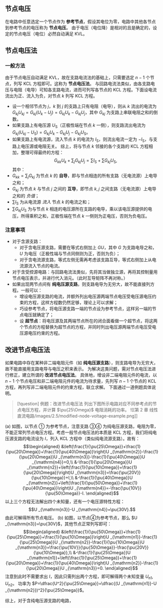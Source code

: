 ## 节点电压
在电路中任意选定一个节点作为 **参考节点**，假设其电位为零，电路中其他各节点到参考节点的电压称为 **节点电压**。
由于电压（电位降）是相对的且是确定的，设定的节点电压（电位）必然自动满足 KVL。
## 节点电压法
### 一般方法
由于节点电压自动满足 KVL，故在支路电流法的基础上，只需要选定 $n-1$ 个节点，列写 KCL 方程即可。这称为 **节点电压法**。
与回路电流法类似，由各支路电压与电阻（电导）可知各支路电流，进而可列写各节点的 KCL 方程。下面设电流流出为正、流入为负，对节点 $k$ 列写 KCL 方程。
- 设一个相邻节点为 $j$，$k$ 到 $j$ 的支路上只有电阻（电导），则从 $k$ 流出的电流为 $G_{kj}U_{kj}=G_{kj}(U_k-U_j)=G_{kj}U_k-G_{kj}U_j$，其中 $G_{kj}$ 为支路上串联电阻之和的倒数。
- 如果支路上有电压源 $U_{\mathrm S}$（正极性端在节点 $k$ 一侧），则支路流出电流为 $G_{kj}(U_{kj}-U_{\mathrm S})=G_{kj}U_k-G_{kj}U_j-G_{kj}U_{\mathrm S}$。
- 如果支路上有电流源，流入节点 $k$ 的电流为 $I_{\mathrm S}$，则流出电流一定为 $-I_{\mathrm S}$，与支路上电压源或电阻无关。
综上，将与节点 $k$ 邻接的各个支路的 KCL 方程相加，整理可得最终的方程：$$G_{kk}U_k+\sum_jG_{kj}U_j=\sum I _{\mathrm{S}}+\sum G_{kj}U _{\mathrm{S}},$$其中：
- $G_{kk}=\sum_jG_{kj}$ 为节点 $k$ 的 **自导**，即与节点相连的所有支路（无电流源）上电导之和；
- $G_{kj}$ 为节点 $k$ 与节点 $j$ 之间的 **互导**，即节点 $k,j$ 之间支路（无电流源）上电导之和的 *负值*；
- $\sum I _{\mathrm{S}}$ 为从电流源 *流入* 节点 $k$ 的电流之和；
- $\sum G_{kj}U _{\mathrm{S}}$ 为与节点 $k$ 相连的电压源所在支路的电导，乘以该电压源提供的电压，所得乘积之和，正极性端在节点 $k$ 一侧则为正电压，否则为负电压。
### 注意事项
- 对于含源支路：
	- 对于含电压源支路，需要在等式右侧加上 $GU$，其中 $G$ 为支路电导之和，$U$ 为电压（正极性端与节点同侧则为正，否则为负）；
	- 对于含电流源支路，等式左侧无需再考虑该支路互导，等式右侧加上从电流源流入节点的电流。
- 对于含受控源电路：与回路电流法类似，先将其当做独立源，再将其控制量用节点电压表示，并进行代入消元。（此时互导矩阵不再对称。）
- 如果出现两节点间有 **纯电压源支路**，则支路电导为无穷大，故不能直接列方程。一般可以：
	- 增设电压源支路的电流，并额外列出电压源两端节点电压受电压源电压约束的方程，这样方程数仍然足够，理论上可以求解；
	- 巧设参考节点，将电压源支路一端的节点设为参考节点，这样另一端的节点电压就确定了；
	- 设 **超节点**：将电压源及其两端节点所在的闭合面看做一个超节点，将这两个节点的方程替换为超节点的方程，并同时列出电压源两端节点电压受电压源电压约束的方程。
## 改进节点电压法
如果电路中存在某种非二端电阻元件（如 **纯电压源支路**），则支路电导为无穷大，故不能直接用支路电导与电压之积来表示。
为解决这类问题，需对节点电压法进行修正，建立所谓的 **改进节点电压法**。
具体地，增设非二端电阻元件的电流，以 $n-1$ 个节点电压和非二端电阻元件的电流为待求量，先列写 $n-1$ 个节点的 KCL 方程，再列写非二端电阻元件的约束方程，联立求解。
下面通过一道例题具体说明。
> [!question] 例题：改进节点电压法
> 列出下图所示电路对应不同参考点的节点电压方程，并计算 $\pu{25\Omega}$ 电阻消耗的功率。
> ![[第 2 章 线性直流电路/images/2.5/modified-node-voltage-example.png]]

(a) 如图，以节点 ① 为参考节点，注意支路 ③④ 为纯电压源支路，电阻为零，不能正常列节点电压方程。考虑一般节点电压法的本质是 KCL 方程，我们将纯电压源支路的电流设为 $I$，列入 KCL 方程中（类似纯电流源支路）。故有： $$\begin{aligned}
	&\left(\frac{1}{\pu{25\Omega}}+\frac{1}{\pu{20\Omega}}+\frac{1}{\pu{40\Omega}}\right)U _{\mathrm{n2}}-\frac{1}{\pu{20\Omega}}U _{\mathrm{n3}}-\frac{1}{\pu{40\Omega}}U _{\mathrm{n4}}=0,\\
	&-\frac{1}{\pu{20\Omega}}U _{\mathrm{n2}}+\left(\frac{1}{\pu{10\Omega}}+\frac{1}{\pu{20\Omega}}\right)U _{\mathrm{n3}}=\frac{\pu{20V}}{\pu{10\Omega}}+I,\\
    &-\frac{1}{\pu{40\Omega}}U _{\mathrm{n2}}+\left(\frac{1}{\pu{50\Omega}}+\frac{1}{\pu{40\Omega}}\right)U _{\mathrm{n4}}=-\frac{\pu{10V}}{\pu{50\Omega}}-I.
\end{aligned}$$以上三个方程无法解出四个未知量，还有一个电压源特性方程：$$U _{\mathrm{n3}}-U _{\mathrm{n4}}=\pu{30V}.$$由此可解得所有节点电压。
(b) 如图，以节点④为参考节点，那么 $U _{\mathrm{n3}}=\pu{30V}$，其他节点正常列写即可：$$\begin{aligned}
	&\left(\frac{1}{\pu{50\Omega}}+\frac{1}{\pu{25\Omega}}+\frac{1}{\pu{10\Omega}}\right)U _{\mathrm{n1}}-\frac{1}{\pu{25\Omega}}U _{\mathrm{n2}}-\frac{1}{\pu{10\Omega}}U _{\mathrm{n3}}=\frac{\pu{10V}}{\pu{50\Omega}}-\frac{\pu{20V}}{\pu{10\Omega}},\\
	&-\frac{1}{\pu{25\Omega}}U _{\mathrm{n1}}+\left(\frac{1}{\pu{25\Omega}}+\frac{1}{\pu{20\Omega}}+\frac{1}{\pu{40\Omega}}\right)U _{\mathrm{n2}}-\frac{1}{\pu{20\Omega}}U _{\mathrm{n3}}=0.
\end{aligned}$$注意到此时不需要求出 $I$，因此只需列出两个方程，即可解得两个未知变量 $U _{\mathrm{n1}},U _{\mathrm{n2}}$。
功率为 $P=\dfrac{U^2}{\pu{25\Omega}}=\dfrac{(U _{\mathrm{n1}}-U _{\mathrm{n2}})^2}{\pu{25\Omega}}$。

综上，对于含纯电压源支路的电路，
